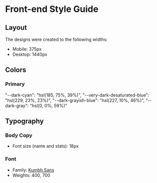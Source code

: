 # Front-end Style Guide

## Layout

The designs were created to the following widths:

- Mobile: 375px
- Desktop: 1440px

## Colors

### Primary

"--dark-cyan": "hsl(185, 75%, 39%)",
"--very-dark-desaturated-blue": "hsl(229, 23%, 23%)",
"--dark-grayish-blue": "hsl(227, 10%, 46%)",
"--dark-gray": "hsl(0, 0%, 59%)"

## Typography

### Body Copy

- Font size (name and stats): 18px

### Font

- Family: [Kumbh Sans](https://fonts.google.com/specimen/Kumbh+Sans)
- Weights: 400, 700
